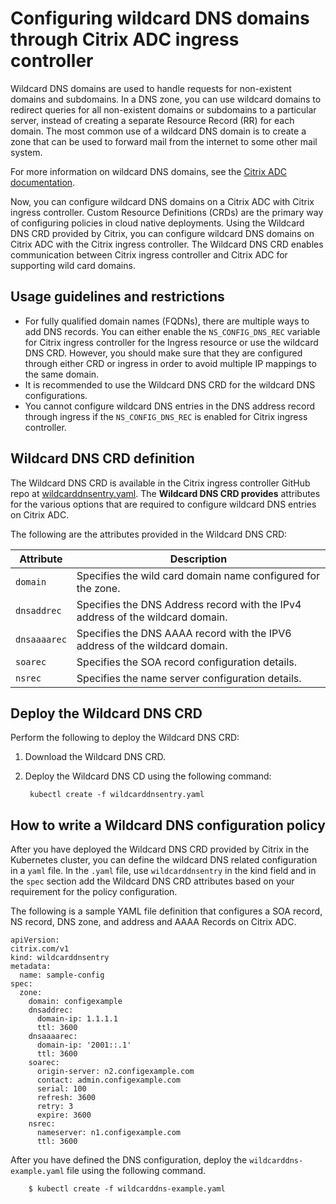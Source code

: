 
# Configuring wildcard DNS domains through Citrix ADC ingress controller

Wildcard DNS domains are used to handle requests for non-existent domains and subdomains. In a DNS zone, you can use wildcard domains to redirect queries for all non-existent domains or subdomains to a particular server, instead of creating a separate Resource Record (RR) for each domain. The most common use of a wildcard DNS domain is to create a zone that can be used to forward mail from the internet to some other mail system.

For more information on wildcard DNS domains, see the [Citrix ADC documentation](https://docs.citrix.com/en-us/citrix-adc/current-release/dns/supporting-wildcard-dns-domains.html).

Now, you can configure wildcard DNS domains on a Citrix ADC with Citrix ingress controller. Custom Resource Definitions (CRDs) are the primary way of configuring policies in cloud native deployments. Using the Wildcard DNS CRD provided by Citrix, you can configure wildcard DNS domains on Citrix ADC with the Citrix ingress controller. The Wildcard DNS CRD enables communication between Citrix ingress controller and Citrix ADC for supporting wild card domains.

## Usage guidelines and restrictions

-  For fully qualified domain names (FQDNs), there are multiple ways to add DNS records. You can either enable the `NS_CONFIG_DNS_REC` variable for Citrix ingress controller for the Ingress resource or use the wildcard DNS CRD. However, you should make sure that they are configured through either CRD or ingress in order to avoid multiple IP mappings to the same domain.
-  It is recommended to use the Wildcard DNS CRD for the wildcard DNS configurations.
-  You cannot configure wildcard DNS entries in the DNS address record through ingress if the `NS_CONFIG_DNS_REC` is enabled for Citrix ingress controller.

## Wildcard DNS CRD definition

The Wildcard DNS CRD is available in the Citrix ingress controller GitHub repo at [wildcarddnsentry.yaml](https://github.com/netscaler/netscaler-k8s-ingress-controller/blob/master/crd/wildcard-dns/wildcarddnsentry.yaml). The **Wildcard DNS CRD provides** attributes for the various options that are required to configure wildcard DNS entries on Citrix ADC.

The following are the attributes provided in the Wildcard DNS CRD:

| Attribute | Description |
| --------- | ----------- |
| `domain` | Specifies the wild card domain name configured for the zone.|
| `dnsaddrec` | Specifies the DNS Address record with the IPv4 address of the wildcard domain.|
|`dnsaaaarec`| Specifies the DNS AAAA record with the IPV6 address of the wildcard domain.|
| `soarec`| Specifies the SOA record configuration details.|
| `nsrec` |Specifies the name server configuration details.|

## Deploy the Wildcard DNS CRD

Perform the following to deploy the Wildcard DNS CRD:

1. Download the Wildcard DNS CRD.

1. Deploy the Wildcard DNS CD using the following command:

        kubectl create -f wildcarddnsentry.yaml

## How to write a Wildcard DNS configuration policy

After you have deployed the Wildcard DNS CRD provided by Citrix in the Kubernetes cluster, you can define the wildcard DNS related configuration in a `yaml` file. In the `.yaml` file, use `wildcarddnsentry` in the kind field and in the `spec` section add the Wildcard DNS CRD attributes based on your requirement for the policy configuration.

The following is a sample YAML file definition that configures a SOA record, NS record, DNS zone, and address and AAAA Records on Citrix ADC.

```
apiVersion:
citrix.com/v1
kind: wildcarddnsentry
metadata:
  name: sample-config
spec:
  zone:
    domain: configexample
    dnsaddrec:
      domain-ip: 1.1.1.1
      ttl: 3600
    dnsaaaarec:
      domain-ip: '2001::.1'
      ttl: 3600
    soarec:
      origin-server: n2.configexample.com
      contact: admin.configexample.com
      serial: 100
      refresh: 3600
      retry: 3
      expire: 3600
    nsrec:
      nameserver: n1.configexample.com
      ttl: 3600
```

After you have defined the DNS configuration, deploy the `wildcarddns-example.yaml` file using the following command.

        $ kubectl create -f wildcarddns-example.yaml
